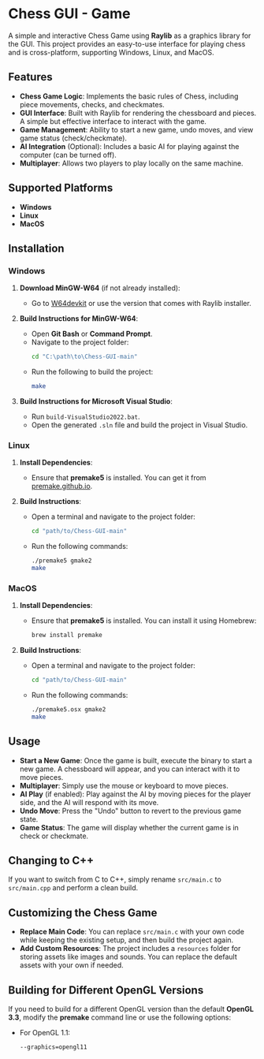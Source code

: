 # Chess GUI - Game

A simple and interactive Chess Game using **Raylib** as a graphics library for the GUI. This project provides an easy-to-use interface for playing chess and is cross-platform, supporting Windows, Linux, and MacOS.

## Features
- **Chess Game Logic**: Implements the basic rules of Chess, including piece movements, checks, and checkmates.
- **GUI Interface**: Built with Raylib for rendering the chessboard and pieces. A simple but effective interface to interact with the game.
- **Game Management**: Ability to start a new game, undo moves, and view game status (check/checkmate).
- **AI Integration** (Optional): Includes a basic AI for playing against the computer (can be turned off).
- **Multiplayer**: Allows two players to play locally on the same machine.

## Supported Platforms
- **Windows**
- **Linux**
- **MacOS**

## Installation

### Windows
1. **Download MinGW-W64** (if not already installed):
   - Go to [W64devkit](https://github.com/skeeto/w64devkit/releases) or use the version that comes with Raylib installer.
   
2. **Build Instructions for MinGW-W64**:
   - Open **Git Bash** or **Command Prompt**.
   - Navigate to the project folder:
     ```bash
     cd "C:\path\to\Chess-GUI-main"
     ```
   - Run the following to build the project:
     ```bash
     make
     ```

3. **Build Instructions for Microsoft Visual Studio**:
   - Run `build-VisualStudio2022.bat`.
   - Open the generated `.sln` file and build the project in Visual Studio.

### Linux
1. **Install Dependencies**:
   - Ensure that **premake5** is installed. You can get it from [premake.github.io](https://premake.github.io/).

2. **Build Instructions**:
   - Open a terminal and navigate to the project folder:
     ```bash
     cd "path/to/Chess-GUI-main"
     ```
   - Run the following commands:
     ```bash
     ./premake5 gmake2
     make
     ```

### MacOS
1. **Install Dependencies**:
   - Ensure that **premake5** is installed. You can install it using Homebrew:
     ```bash
     brew install premake
     ```

2. **Build Instructions**:
   - Open a terminal and navigate to the project folder:
     ```bash
     cd "path/to/Chess-GUI-main"
     ```
   - Run the following commands:
     ```bash
     ./premake5.osx gmake2
     make
     ```

## Usage

- **Start a New Game**: Once the game is built, execute the binary to start a new game. A chessboard will appear, and you can interact with it to move pieces.
- **Multiplayer**: Simply use the mouse or keyboard to move pieces.
- **AI Play** (if enabled): Play against the AI by moving pieces for the player side, and the AI will respond with its move.
- **Undo Move**: Press the "Undo" button to revert to the previous game state.
- **Game Status**: The game will display whether the current game is in check or checkmate.

## Changing to C++
If you want to switch from C to C++, simply rename `src/main.c` to `src/main.cpp` and perform a clean build.

## Customizing the Chess Game
- **Replace Main Code**: You can replace `src/main.c` with your own code while keeping the existing setup, and then build the project again.
- **Add Custom Resources**: The project includes a `resources` folder for storing assets like images and sounds. You can replace the default assets with your own if needed.

## Building for Different OpenGL Versions
If you need to build for a different OpenGL version than the default **OpenGL 3.3**, modify the **premake** command line or use the following options:

- For OpenGL 1.1:
  ```bash
  --graphics=opengl11
